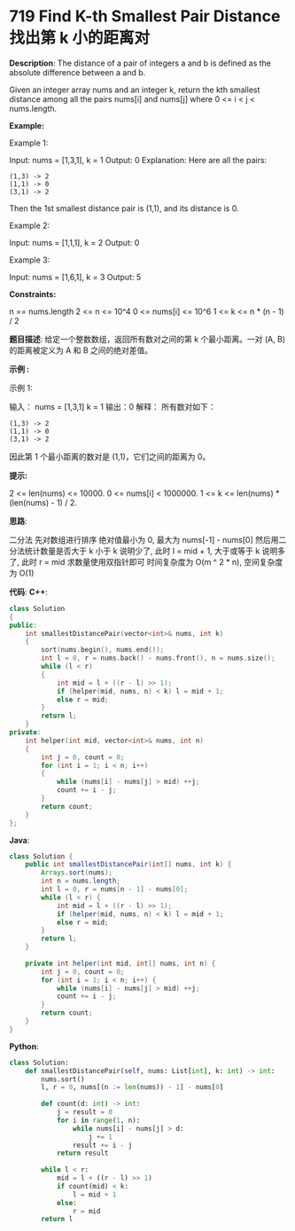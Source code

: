 # 719 Find K-th Smallest Pair Distance 找出第 k 小的距离对

__Description__:
The distance of a pair of integers a and b is defined as the absolute difference between a and b.

Given an integer array nums and an integer k, return the kth smallest distance among all the pairs nums[i] and nums[j] where 0 <= i < j < nums.length.

__Example:__

Example 1:

Input: nums = [1,3,1], k = 1
Output: 0
Explanation: Here are all the pairs:

```text
(1,3) -> 2
(1,1) -> 0
(3,1) -> 2
```

Then the 1st smallest distance pair is (1,1), and its distance is 0.

Example 2:

Input: nums = [1,1,1], k = 2
Output: 0

Example 3:

Input: nums = [1,6,1], k = 3
Output: 5

__Constraints:__

n == nums.length
2 <= n <= 10^4
0 <= nums[i] <= 10^6
1 <= k <= n * (n - 1) / 2

__题目描述__:
给定一个整数数组，返回所有数对之间的第 k 个最小距离。一对 (A, B) 的距离被定义为 A 和 B 之间的绝对差值。

__示例 :__

示例 1:

输入：
nums = [1,3,1]
k = 1
输出：0
解释：
所有数对如下：

```text
(1,3) -> 2
(1,1) -> 0
(3,1) -> 2
```

因此第 1 个最小距离的数对是 (1,1)，它们之间的距离为 0。

__提示:__

2 <= len(nums) <= 10000.
0 <= nums[i] < 1000000.
1 <= k <= len(nums) * (len(nums) - 1) / 2.

__思路__:

二分法
先对数组进行排序
绝对值最小为 0, 最大为 nums[-1] - nums[0]
然后用二分法统计数量是否大于 k
小于 k 说明少了, 此时 l = mid + 1, 大于或等于 k 说明多了, 此时 r = mid
求数量使用双指针即可
时间复杂度为 O(m ^ 2 \* n), 空间复杂度为 O(1)

__代码__:
__C++__:

```C++
class Solution 
{
public:
    int smallestDistancePair(vector<int>& nums, int k) 
    {
        sort(nums.begin(), nums.end());
        int l = 0, r = nums.back() - nums.front(), n = nums.size();
        while (l < r) 
        {
            int mid = l + ((r - l) >> 1);
            if (helper(mid, nums, n) < k) l = mid + 1;
            else r = mid;
        }
        return l;
    }
private:
    int helper(int mid, vector<int>& nums, int n) 
    {
        int j = 0, count = 0;
        for (int i = 1; i < n; i++) 
        {
            while (nums[i] - nums[j] > mid) ++j;
            count += i - j;
        }
        return count;
    }
};
```

__Java__:

```Java
class Solution {
    public int smallestDistancePair(int[] nums, int k) {
        Arrays.sort(nums);
        int n = nums.length;
        int l = 0, r = nums[n - 1] - nums[0];
        while (l < r) {
            int mid = l + ((r - l) >> 1);
            if (helper(mid, nums, n) < k) l = mid + 1;
            else r = mid;
        }
        return l;
    }
    
    private int helper(int mid, int[] nums, int n) {
        int j = 0, count = 0;
        for (int i = 1; i < n; i++) {
            while (nums[i] - nums[j] > mid) ++j;
            count += i - j;
        }
        return count;
    }
}
```

__Python__:

```Python
class Solution:
    def smallestDistancePair(self, nums: List[int], k: int) -> int:
        nums.sort()
        l, r = 0, nums[(n := len(nums)) - 1] - nums[0]
        
        def count(d: int) -> int:
            j = result = 0
            for i in range(1, n):
                while nums[i] - nums[j] > d:
                    j += 1
                result += i - j
            return result
            
        while l < r:
            mid = l + ((r - l) >> 1)
            if count(mid) < k:
                l = mid + 1
            else:
                r = mid
        return l
```
